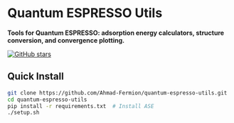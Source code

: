 # Quantum ESPRESSO Utils

**Tools for Quantum ESPRESSO: adsorption energy calculators, structure conversion, and convergence plotting.**

[![GitHub stars](https://img.shields.io/github/stars/Ahmad-Fermion/quantum-espresso-utils)](https://github.com/Ahmad-Fermion/quantum-espresso-utils)

## Quick Install
```bash
git clone https://github.com/Ahmad-Fermion/quantum-espresso-utils.git
cd quantum-espresso-utils
pip install -r requirements.txt  # Install ASE
./setup.sh
